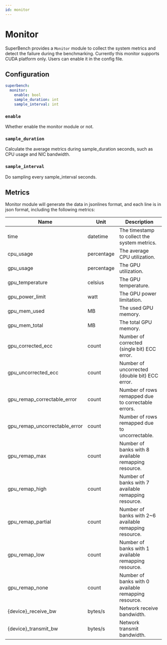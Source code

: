 ```yaml
---
id: monitor
---
```


# Monitor

SuperBench provides a `Monitor` module to collect the system metrics and detect the failure during the benchmarking. Currently this monitor supports CUDA platform only. Users can enable it in the config file.

## Configuration

```yaml
superbench:
  monitor:
    enable: bool
    sample_duration: int
    sample_interval: int
```

### `enable`

Whether enable the monitor module or not.

### `sample_duration`

Calculate the average metrics during sample_duration seconds, such as CPU usage and NIC bandwidth.

### `sample_interval`

Do sampling every sample_interval seconds.

## Metrics

Monitor module will generate the data in jsonlines format, and each line is in json format, including the following metrics:

| Name                              | Unit       | Description                                                 |
|-----------------------------------|------------|-------------------------------------------------------------|
| time                              | datetime   | The timestamp to collect the system metrics.                |
| cpu_usage                         | percentage | The average CPU utilization.                                |
| gpu_usage                         | percentage | The GPU utilization.                                        |
| gpu_temperature                   | celsius    | The GPU temperature.                                        |
| gpu_power_limit                   | watt       | The GPU power limitation.                                   |
| gpu_mem_used                      | MB         | The used GPU memory.                                        |
| gpu_mem_total                     | MB         | The total GPU memory.                                       |
| gpu_corrected_ecc                 | count      | Number of corrected (single bit) ECC error.                 |
| gpu_uncorrected_ecc               | count      | Number of uncorrected (double bit) ECC error.               |
| gpu_remap_correctable_error       | count      | Number of rows remapped due to correctable errors.          |
| gpu_remap_uncorrectable_error     | count      | Number of rows remapped due to uncorrectable.               |
| gpu_remap_max                     | count      | Number of banks with 8 available remapping resource.        |
| gpu_remap_high                    | count      | Number of banks with 7 available remapping resource.        |
| gpu_remap_partial                 | count      | Number of banks with 2~6 available remapping resource.      |
| gpu_remap_low                     | count      | Number of banks with 1 available remapping resource.        |
| gpu_remap_none                    | count      | Number of banks with 0 available remapping resource.        |
| {device}_receive_bw               | bytes/s    | Network receive bandwidth.                                  |
| {device}_transmit_bw              | bytes/s    | Network transmit bandwidth.                                 |

